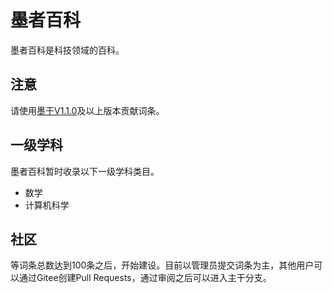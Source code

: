 # 墨者百科
墨者百科是科技领域的百科。

## 注意
请使用[墨干V1.1.0](https://gitee.com/XmacsLabs/mogan/releases/tag/v1.1.0)及以上版本贡献词条。

## 一级学科
墨者百科暂时收录以下一级学科类目。

+ 数学
+ 计算机科学

## 社区
等词条总数达到100条之后，开始建设。目前以管理员提交词条为主，其他用户可以通过Gitee创建Pull Requests，通过审阅之后可以进入主干分支。
